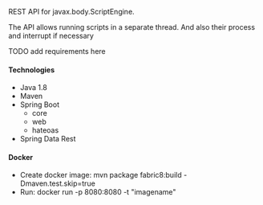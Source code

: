 REST API for javax.body.ScriptEngine.

The API allows running scripts in a separate thread. And also their process and interrupt if necessary

TODO add requirements here

<h4> Technologies</h4>
 <ul>
   <li>Java 1.8</li>
   <li>Maven</li>
   <li>Spring Boot
     <ul>
        <li>core</li>
        <li>web</li>
        <li>hateoas</li>
     </ul>
   </li>
   <li>Spring Data Rest</li>
   <liHAL browser</li>
 </ul>

<h4> Docker</h4>
 <ul>
   <li> Create docker image: mvn package fabric8:build -Dmaven.test.skip=true </li>
   <li>Run: docker run -p 8080:8080 -t "imagename"</li>